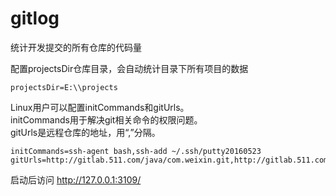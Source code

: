 
# gitlog

统计开发提交的所有仓库的代码量<br/>


配置projectsDir仓库目录，会自动统计目录下所有项目的数据
```
projectsDir=E:\\projects
```
Linux用户可以配置initCommands和gitUrls。<br/>
initCommands用于解决git相关命令的权限问题。<br/>
gitUrls是远程仓库的地址，用“,”分隔。
```
initCommands=ssh-agent bash,ssh-add ~/.ssh/putty20160523
gitUrls=http://gitlab.511.com/java/com.weixin.git,http://gitlab.511.com/java/order.git
```

启动后访问 http://127.0.0.1:3109/ 